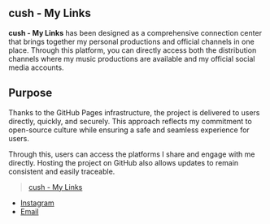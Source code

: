 ## cush - My Links  

**cush - My Links** has been designed as a comprehensive connection center that brings together my personal productions and official channels in one place. Through this platform, you can directly access both the distribution channels where my music productions are available and my official social media accounts.  

## Purpose

Thanks to the GitHub Pages infrastructure, the project is delivered to users directly, quickly, and securely. This approach reflects my commitment to open-source culture while ensuring a safe and seamless experience for users.

Through this, users can access the platforms I share and engage with me directly. Hosting the project on GitHub also allows updates to remain consistent and easily traceable.

> [cush - My Links](https://cushprod.github.io/)

- [Instagram](https://instagram.com/beratt808)
- [Email](mailto:cushprod@gmail.com)
